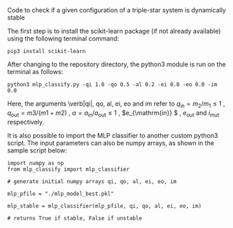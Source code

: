 Code to check if a given configuration of a triple-star system is dynamically stable

The first step is to install the scikit-learn package (if not already available) using the following terminal command:

    pip3 install scikit-learn
    
After changing to the repository directory, the python3 module is run on the terminal as follows:

    python3 mlp_classify.py -qi 1.0 -qo 0.5 -al 0.2 -ei 0.0 -eo 0.0 -im 0.0
    
Here, the arguments \verb|qi|, qo, al, ei, eo and im refer to  $q_{\mathrm{in}} = m_2 / m_1 \leq 1$ , $q_{\mathrm{out}} = m3 / (m1+m2)$ ,   $\alpha = a_{\mathrm{in}} / a_{\mathrm{out}} \leq 1$ ,  $e_{\mathrm{in}} $ ,  $e_{\mathrm{out}}$  and  $i_{\mathrm{mut}}$  respectively.

It is also possible to import the MLP classifier to another custom python3 script. The input parameters can also be numpy arrays, as shown in the sample script below:

    import numpy as np
    from mlp_classify import mlp_classifier

    # generate initial numpy arrays qi, qo, al, ei, eo, im

    mlp_pfile = "./mlp_model_best.pkl"

    mlp_stable = mlp_classifier(mlp_pfile, qi, qo, al, ei, eo, im)

    # returns True if stable, False if unstable
